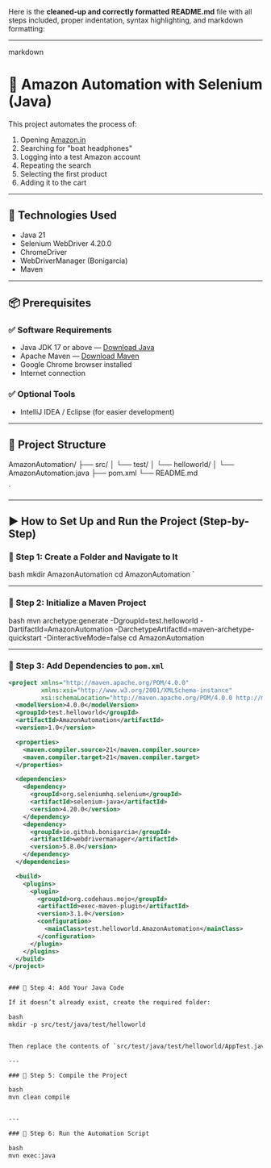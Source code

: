 Here is the **cleaned-up and correctly formatted README.md** file with all steps included, proper indentation, syntax highlighting, and markdown formatting:

---

markdown
# 🛒 Amazon Automation with Selenium (Java)

This project automates the process of:

1. Opening [Amazon.in](https://www.amazon.in)  
2. Searching for "boat headphones"  
3. Logging into a test Amazon account  
4. Repeating the search  
5. Selecting the first product  
6. Adding it to the cart  

---

## 🚀 Technologies Used

- Java 21  
- Selenium WebDriver 4.20.0  
- ChromeDriver  
- WebDriverManager (Bonigarcia)  
- Maven  

---

## 📦 Prerequisites

### ✅ Software Requirements

- Java JDK 17 or above — [Download Java](https://www.oracle.com/java/technologies/javase-jdk17-downloads.html)  
- Apache Maven — [Download Maven](https://maven.apache.org/download.cgi)  
- Google Chrome browser installed  
- Internet connection  

### ✅ Optional Tools

- IntelliJ IDEA / Eclipse (for easier development)

---

## 📁 Project Structure



AmazonAutomation/
├── src/
│   └── test/
│       └── helloworld/
│           └── AmazonAutomation.java
├── pom.xml
└── README.md

`

---

## ▶ How to Set Up and Run the Project (Step-by-Step)

### 🔹 Step 1: Create a Folder and Navigate to It

bash
mkdir AmazonAutomation
cd AmazonAutomation
`

---

### 🔹 Step 2: Initialize a Maven Project

bash
mvn archetype:generate -DgroupId=test.helloworld -DartifactId=AmazonAutomation -DarchetypeArtifactId=maven-archetype-quickstart -DinteractiveMode=false
cd AmazonAutomation


---


### 🔹 Step 3: Add Dependencies to `pom.xml`

```xml
<project xmlns="http://maven.apache.org/POM/4.0.0"
         xmlns:xsi="http://www.w3.org/2001/XMLSchema-instance"
         xsi:schemaLocation="http://maven.apache.org/POM/4.0.0 http://maven.apache.org/maven-v4_0_0.xsd">
  <modelVersion>4.0.0</modelVersion>
  <groupId>test.helloworld</groupId>
  <artifactId>AmazonAutomation</artifactId>
  <version>1.0</version>

  <properties>
    <maven.compiler.source>21</maven.compiler.source>
    <maven.compiler.target>21</maven.compiler.target>
  </properties>

  <dependencies>
    <dependency>
      <groupId>org.seleniumhq.selenium</groupId>
      <artifactId>selenium-java</artifactId>
      <version>4.20.0</version>
    </dependency>
    <dependency>
      <groupId>io.github.bonigarcia</groupId>
      <artifactId>webdrivermanager</artifactId>
      <version>5.8.0</version>
    </dependency>
  </dependencies>

  <build>
    <plugins>
      <plugin>
        <groupId>org.codehaus.mojo</groupId>
        <artifactId>exec-maven-plugin</artifactId>
        <version>3.1.0</version>
        <configuration>
          <mainClass>test.helloworld.AmazonAutomation</mainClass>
        </configuration>
      </plugin>
    </plugins>
  </build>
</project>


### 🔹 Step 4: Add Your Java Code

If it doesn’t already exist, create the required folder:

bash
mkdir -p src/test/java/test/helloworld


Then replace the contents of `src/test/java/test/helloworld/AppTest.java` with your `AmazonAutomation.java` file.

---

### 🔹 Step 5: Compile the Project

bash
mvn clean compile


---

### 🔹 Step 6: Run the Automation Script

bash
mvn exec:java

